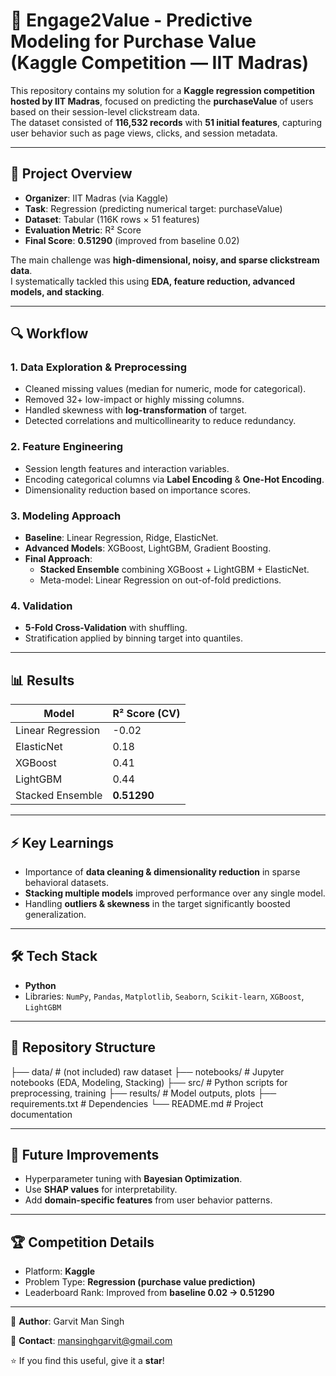 # 🛒  Engage2Value - Predictive Modeling for Purchase Value (Kaggle Competition — IIT Madras)

This repository contains my solution for a **Kaggle regression competition hosted by IIT Madras**, focused on predicting the **purchaseValue** of users based on their session-level clickstream data.  
The dataset consisted of **116,532 records** with **51 initial features**, capturing user behavior such as page views, clicks, and session metadata.

---

## 🚀 Project Overview
- **Organizer**: IIT Madras (via Kaggle)  
- **Task**: Regression (predicting numerical target: purchaseValue)  
- **Dataset**: Tabular (116K rows × 51 features)  
- **Evaluation Metric**: R² Score  
- **Final Score**: **0.51290** (improved from baseline 0.02)  

The main challenge was **high-dimensional, noisy, and sparse clickstream data**.  
I systematically tackled this using **EDA, feature reduction, advanced models, and stacking**.

---

## 🔍 Workflow

### 1. Data Exploration & Preprocessing
- Cleaned missing values (median for numeric, mode for categorical).
- Removed 32+ low-impact or highly missing columns.  
- Handled skewness with **log-transformation** of target.  
- Detected correlations and multicollinearity to reduce redundancy.  

### 2. Feature Engineering
- Session length features and interaction variables.  
- Encoding categorical columns via **Label Encoding** & **One-Hot Encoding**.  
- Dimensionality reduction based on importance scores.  

### 3. Modeling Approach
- **Baseline**: Linear Regression, Ridge, ElasticNet.  
- **Advanced Models**: XGBoost, LightGBM, Gradient Boosting.  
- **Final Approach**:  
  - **Stacked Ensemble** combining XGBoost + LightGBM + ElasticNet.  
  - Meta-model: Linear Regression on out-of-fold predictions.  

### 4. Validation
- **5-Fold Cross-Validation** with shuffling.  
- Stratification applied by binning target into quantiles.  

---

## 📊 Results
| Model                 | R² Score (CV) |
|------------------------|---------------|
| Linear Regression      | -0.02         |
| ElasticNet             | 0.18          |
| XGBoost                | 0.41          |
| LightGBM               | 0.44          |
| Stacked Ensemble       | **0.51290**   |

---

## ⚡ Key Learnings
- Importance of **data cleaning & dimensionality reduction** in sparse behavioral datasets.  
- **Stacking multiple models** improved performance over any single model.  
- Handling **outliers & skewness** in the target significantly boosted generalization.  

---

## 🛠️ Tech Stack
- **Python**  
- Libraries: `NumPy`, `Pandas`, `Matplotlib`, `Seaborn`, `Scikit-learn`, `XGBoost`, `LightGBM`  

---

## 📂 Repository Structure
├── data/ # (not included) raw dataset
├── notebooks/ # Jupyter notebooks (EDA, Modeling, Stacking)
├── src/ # Python scripts for preprocessing, training
├── results/ # Model outputs, plots
├── requirements.txt # Dependencies
└── README.md # Project documentation


---

## 🎯 Future Improvements
- Hyperparameter tuning with **Bayesian Optimization**.  
- Use **SHAP values** for interpretability.  
- Add **domain-specific features** from user behavior patterns.  

---

## 🏆 Competition Details
- Platform: **Kaggle**  
- Problem Type: **Regression (purchase value prediction)**  
- Leaderboard Rank: Improved from **baseline 0.02 → 0.51290**  

---

👤 **Author**: Garvit Man Singh

📧 **Contact**: mansinghgarvit@gmail.com 

⭐ If you find this useful, give it a **star**!
